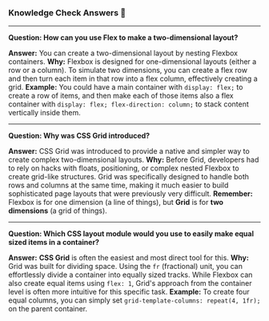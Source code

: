 ### Knowledge Check Answers 🎯

---

**Question: How can you use Flex to make a two-dimensional layout?**

**Answer:** You can create a two-dimensional layout by nesting Flexbox containers.
**Why:** Flexbox is designed for one-dimensional layouts (either a row or a column). To simulate two dimensions, you can create a flex row and then turn each item in that row into a flex column, effectively creating a grid.
**Example:** You could have a main container with `display: flex;` to create a row of items, and then make each of those items also a flex container with `display: flex; flex-direction: column;` to stack content vertically inside them.

---

**Question: Why was CSS Grid introduced?**

**Answer:** CSS Grid was introduced to provide a native and simpler way to create complex two-dimensional layouts.
**Why:** Before Grid, developers had to rely on hacks with floats, positioning, or complex nested Flexbox to create grid-like structures. Grid was specifically designed to handle both rows and columns at the same time, making it much easier to build sophisticated page layouts that were previously very difficult.
**Remember:** Flexbox is for one dimension (a line of things), but **Grid** is for **two dimensions** (a grid of things).

---

**Question: Which CSS layout module would you use to easily make equal sized items in a container?**

**Answer:** **CSS Grid** is often the easiest and most direct tool for this.
**Why:** Grid was built for dividing space. Using the `fr` (fractional) unit, you can effortlessly divide a container into equally sized tracks. While Flexbox can also create equal items using `flex: 1`, Grid's approach from the container level is often more intuitive for this specific task.
**Example:** To create four equal columns, you can simply set `grid-template-columns: repeat(4, 1fr);` on the parent container.